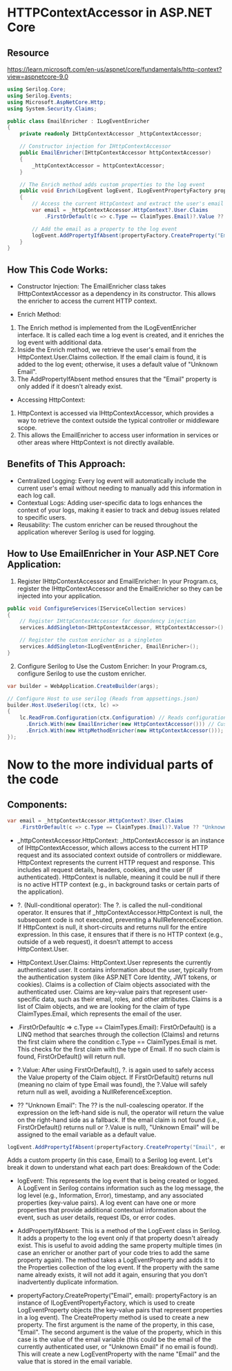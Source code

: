 # HTTPContextAccessor in ASP.NET Core

## Resource
https://learn.microsoft.com/en-us/aspnet/core/fundamentals/http-context?view=aspnetcore-9.0

```csharp
using Serilog.Core;
using Serilog.Events;
using Microsoft.AspNetCore.Http;
using System.Security.Claims;

public class EmailEnricher : ILogEventEnricher
{
    private readonly IHttpContextAccessor _httpContextAccessor;

    // Constructor injection for IHttpContextAccessor
    public EmailEnricher(IHttpContextAccessor httpContextAccessor)
    {
        _httpContextAccessor = httpContextAccessor;
    }

    // The Enrich method adds custom properties to the log event
    public void Enrich(LogEvent logEvent, ILogEventPropertyFactory propertyFactory)
    {
        // Access the current HttpContext and extract the user's email from claims
        var email = _httpContextAccessor.HttpContext?.User.Claims
            .FirstOrDefault(c => c.Type == ClaimTypes.Email)?.Value ?? "Unknown Email";

        // Add the email as a property to the log event
        logEvent.AddPropertyIfAbsent(propertyFactory.CreateProperty("Email", email));
    }
}
```

## How This Code Works:

- Constructor Injection:
The EmailEnricher class takes IHttpContextAccessor as a dependency in its constructor. This allows the enricher to access the current HTTP context.

- Enrich Method:
1. The Enrich method is implemented from the ILogEventEnricher interface. It is called each time a log event is created, and it enriches the log event with additional data.
2. Inside the Enrich method, we retrieve the user's email from the HttpContext.User.Claims collection. If the email claim is found, it is added to the log event; otherwise, it uses a default value of "Unknown Email".
3. The AddPropertyIfAbsent method ensures that the "Email" property is only added if it doesn't already exist.

- Accessing HttpContext:
1. HttpContext is accessed via IHttpContextAccessor, which provides a way to retrieve the context outside the typical controller or middleware scope.
2. This allows the EmailEnricher to access user information in services or other areas where HttpContext is not directly available.

## Benefits of This Approach:

- Centralized Logging: Every log event will automatically include the current user's email without needing to manually add this information in each log call.
- Contextual Logs: Adding user-specific data to logs enhances the context of your logs, making it easier to track and debug issues related to specific users.
- Reusability: The custom enricher can be reused throughout the application wherever Serilog is used for logging.

## How to Use EmailEnricher in Your ASP.NET Core Application:

1. Register IHttpContextAccessor and EmailEnricher:
In your Program.cs, register the IHttpContextAccessor and the EmailEnricher so they can be injected into your application.

```csharp
public void ConfigureServices(IServiceCollection services)
{
    // Register IHttpContextAccessor for dependency injection
    services.AddSingleton<IHttpContextAccessor, HttpContextAccessor>();

    // Register the custom enricher as a singleton
    services.AddSingleton<ILogEventEnricher, EmailEnricher>();
}
```

2. Configure Serilog to Use the Custom Enricher:
In your Program.cs, configure Serilog to use the custom enricher.

```csharp
var builder = WebApplication.CreateBuilder(args);

// Configure Host to use serilog (Reads from appsettings.json)
builder.Host.UseSerilog((ctx, lc) =>
{
    lc.ReadFrom.Configuration(ctx.Configuration) // Reads configuration from appsettings.json
      .Enrich.With(new EmailEnricher(new HttpContextAccessor())) // Custom email enricher
      .Enrich.With(new HttpMethodEnricher(new HttpContextAccessor())); // Custom http method enricher
});
```

# Now to the more individual parts of the code
## Components:

```csharp
var email = _httpContextAccessor.HttpContext?.User.Claims
    .FirstOrDefault(c => c.Type == ClaimTypes.Email)?.Value ?? "Unknown Email";
```

- _httpContextAccessor.HttpContext:
        _httpContextAccessor is an instance of IHttpContextAccessor, which allows access to the current HTTP request and its associated context outside of controllers or middleware.
        HttpContext represents the current HTTP request and response. This includes all request details, headers, cookies, and the user (if authenticated).
        HttpContext is nullable, meaning it could be null if there is no active HTTP context (e.g., in background tasks or certain parts of the application).

- ?. (Null-conditional operator):
        The ?. is called the null-conditional operator.
        It ensures that if _httpContextAccessor.HttpContext is null, the subsequent code is not executed, preventing a NullReferenceException. If HttpContext is null, it short-circuits and returns null for the entire expression.
        In this case, it ensures that if there is no HTTP context (e.g., outside of a web request), it doesn’t attempt to access HttpContext.User.

- HttpContext.User.Claims:
        HttpContext.User represents the currently authenticated user. It contains information about the user, typically from the authentication system (like ASP.NET Core Identity, JWT tokens, or cookies).
        Claims is a collection of Claim objects associated with the authenticated user. Claims are key-value pairs that represent user-specific data, such as their email, roles, and other attributes.
        Claims is a list of Claim objects, and we are looking for the claim of type ClaimTypes.Email, which represents the email of the user.

- .FirstOrDefault(c => c.Type == ClaimTypes.Email):
        FirstOrDefault() is a LINQ method that searches through the collection (Claims) and returns the first claim where the condition c.Type == ClaimTypes.Email is met. This checks for the first claim with the type of Email.
        If no such claim is found, FirstOrDefault() will return null.

- ?.Value:
        After using FirstOrDefault(), ?. is again used to safely access the Value property of the Claim object.
        If FirstOrDefault() returns null (meaning no claim of type Email was found), the ?.Value will safely return null as well, avoiding a NullReferenceException.

- ?? "Unknown Email":
        The ?? is the null-coalescing operator.
        If the expression on the left-hand side is null, the operator will return the value on the right-hand side as a fallback.
        If the email claim is not found (i.e., FirstOrDefault() returns null or ?.Value is null), "Unknown Email" will be assigned to the email variable as a default value.

```csharp
logEvent.AddPropertyIfAbsent(propertyFactory.CreateProperty("Email", email));
```

Adds a custom property (in this case, Email) to a Serilog log event. Let's break it down to understand what each part does:
Breakdown of the Code:

- logEvent:
        This represents the log event that is being created or logged. A LogEvent in Serilog contains information such as the log message, the log level (e.g., Information, Error), timestamp, and any associated properties (key-value pairs).
        A log event can have one or more properties that provide additional contextual information about the event, such as user details, request IDs, or error codes.

- AddPropertyIfAbsent:
        This is a method of the LogEvent class in Serilog. It adds a property to the log event only if that property doesn't already exist.
        This is useful to avoid adding the same property multiple times (in case an enricher or another part of your code tries to add the same property again).
        The method takes a LogEventProperty and adds it to the Properties collection of the log event.
        If the property with the same name already exists, it will not add it again, ensuring that you don’t inadvertently duplicate information.

- propertyFactory.CreateProperty("Email", email):
        propertyFactory is an instance of ILogEventPropertyFactory, which is used to create LogEventProperty objects (the key-value pairs that represent properties in a log event).
        The CreateProperty method is used to create a new property.
            The first argument is the name of the property, in this case, "Email".
            The second argument is the value of the property, which in this case is the value of the email variable (this could be the email of the currently authenticated user, or "Unknown Email" if no email is found).
        This will create a new LogEventProperty with the name "Email" and the value that is stored in the email variable.

